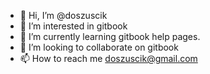 - 👋 Hi, I’m @doszuscik
- 👀 I’m interested in gitbook
- 🌱 I’m currently learning gitbook help pages.
- 💞️ I’m looking to collaborate on gitbook
- 📫 How to reach me doszuscik@gmail.com

<!---
doszuscik/doszuscik is a ✨ special ✨ repository because its `README.md` (this file) appears on your GitHub profile.
You can click the Preview link to take a look at your changes.
--->
